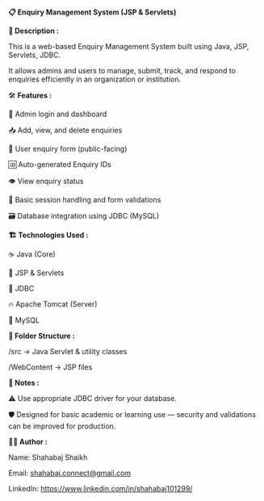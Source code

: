 **📋 Enquiry Management System (JSP & Servlets)**

**📄 Description :**

This is a web-based Enquiry Management System built using Java, JSP, Servlets, JDBC.

It allows admins and users to manage, submit, track, and respond to enquiries efficiently in an organization or institution.


🛠️ **Features :**

🔐 Admin login and dashboard

📥 Add, view, and delete enquiries

📝 User enquiry form (public-facing)

🆔 Auto-generated Enquiry IDs

👁️ View enquiry status

🧩 Basic session handling and form validations

🗃️ Database integration using JDBC (MySQL)


**🏗️ Technologies Used :**

☕ Java (Core)

🧩 JSP & Servlets

🔗 JDBC

🔥 Apache Tomcat (Server)

🐬 MySQL



**📁 Folder Structure :**

/src → Java Servlet & utility classes

/WebContent → JSP files


**📌 Notes :**

⚠️ Use appropriate JDBC driver for your database.

🛡️ Designed for basic academic or learning use — security and validations can be improved for production.


**🧑‍💻 Author :**

Name: Shahabaj Shaikh

Email: shahabaj.connect@gmail.com

LinkedIn: https://www.linkedin.com/in/shahabaj101299/
